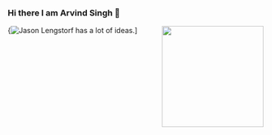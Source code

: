 ### Hi there I am Arvind Singh 👋
<img align='right' src='https://imgur.com/gallery/TqU2eOJ' width='200"'>


{![Jason Lengstorf has a lot of ideas.](https://res.cloudinary.com/jlengstorf/image/upload/f_auto,g_auto/v1593579116/jason.af/og-image.jpg)]
